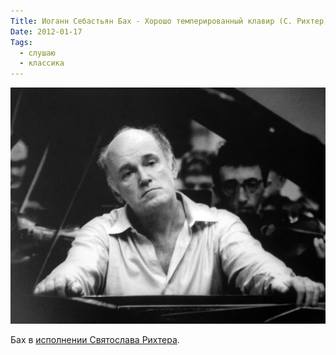 ```yaml
---
Title: Иоганн Себастьян Бах - Хорошо темперированный клавир (С. Рихтер)
Date: 2012-01-17
Tags:
  - слушаю
  - классика
---
```


![bach-1.jpg](images/bach-1.jpg)

Бах в [исполнении Святослава Рихтера][1].

[1]: https://www.youtube.com/watch?v=WPoMHwkV39I